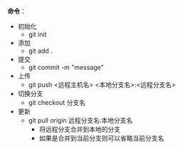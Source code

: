 **命令**：

- 初始化
  - git init
- 添加
  - git add .
- 提交
  - git commit -m "message"
- 上传
  - git push <远程主机名> <本地分支名>:<远程分支名>
- 切换分支
  - git checkout 分支名
- 更新
  - git pull origin 远程分支名:本地分支名
    - 将远程分支合并到本地的分支
    - 如果是合并到当前分支则可以省略当前分支名